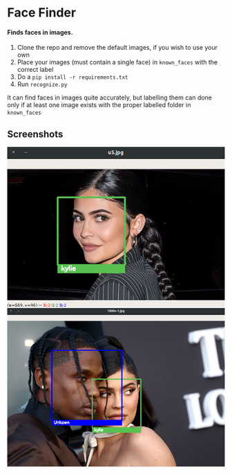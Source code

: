 # Face Finder

#### Finds faces in images.

1. Clone the repo and remove the default images, if you wish to use your own
2. Place your images (must contain a single face) in ```known_faces``` with the correct label
3. Do a ```pip install -r requirements.txt``` 
4. Run ```recognize.py```

It can find faces in images quite accurately, but labelling them can done only if at least one image exists
with the proper labelled folder in ```known_faces```

## Screenshots

![](screenshots/single_person.png)
</br>
![](screenshots/multiple_people.png)